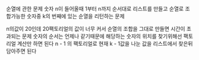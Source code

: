 순열에 관한 문제
숫자 n이 들어올때 1부터 n까지 순서대로 리스트를 만들고 순열로 조합가능한 숫자중 k의 번째에 있는 순열을 리턴하는 문제

n의값이 20인데 20팩토리얼의 값이 너무 커서 순열의 조합을 그대로 만들면 시간이 초과되는 문제
숫자의 순서는 언제나 같기때문에 해당하는 숫자의 위치를 찾기위해선 팩토리얼 계산만 하면 된다
n - 1 의 팩토리얼로 현재 k - 1값을 나눈 값을 리스트에서 찾은뒤 담아주면 된다
